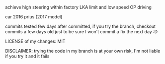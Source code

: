 achieve high steering within factory LKA limit and low speed OP driving

car 2016 prius (2017 model)

commits tested few days after committed, if you try the branch, checkout commits a few days old just to be sure I won't commit a fix the next day :D

LICENSE of my changes: MIT

DISCLAIMER: trying the code in my branch is at your own risk, I'm not liable if you try it and it fails
